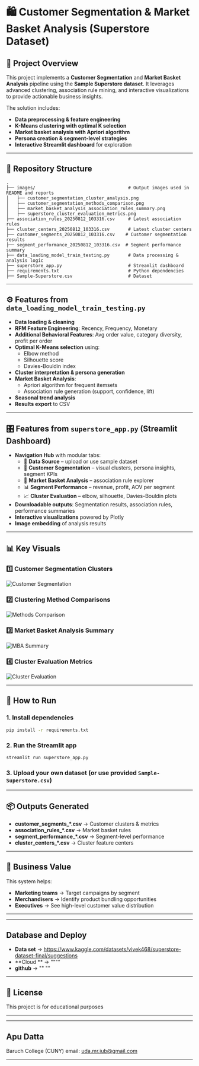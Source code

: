 # 🛍️ Customer Segmentation & Market Basket Analysis (Superstore Dataset)

## 📌 Project Overview
This project implements a **Customer Segmentation** and **Market Basket Analysis** pipeline using the **Sample Superstore dataset**. 
It leverages advanced clustering, association rule mining, and interactive visualizations to provide actionable business insights.

The solution includes:
- **Data preprocessing & feature engineering**
- **K-Means clustering with optimal K selection**
- **Market basket analysis with Apriori algorithm**
- **Persona creation & segment-level strategies**
- **Interactive Streamlit dashboard** for exploration

---

## 📂 Repository Structure

```
.
├── images/                                   # Output images used in README and reports
│   ├── customer_segmentation_cluster_analysis.png
│   ├── customer_segmentation_methods_comparison.png
│   ├── market_basket_analysis_association_rules_summary.png
│   ├── superstore_cluster_evaluation_metrics.png
├── association_rules_20250812_103316.csv     # Latest association rules
├── cluster_centers_20250812_103316.csv       # Latest cluster centers
├── customer_segments_20250812_103316.csv    # Customer segmentation results
├── segment_performance_20250812_103316.csv  # Segment performance summary
├── data_loading_model_train_testing.py       # Data processing & analysis logic
├── superstore_app.py                         # Streamlit dashboard
├── requirements.txt                          # Python dependencies
├── Sample-Superstore.csv                     # Dataset
```

---

## ⚙️ Features from `data_loading_model_train_testing.py`
- **Data loading & cleaning**
- **RFM Feature Engineering**: Recency, Frequency, Monetary
- **Additional Behavioral Features**: Avg order value, category diversity, profit per order
- **Optimal K-Means selection** using:
  - Elbow method
  - Silhouette score
  - Davies-Bouldin index
- **Cluster interpretation & persona generation**
- **Market Basket Analysis**:
  - Apriori algorithm for frequent itemsets
  - Association rule generation (support, confidence, lift)
- **Seasonal trend analysis**
- **Results export** to CSV

---

## 🎛 Features from `superstore_app.py` (Streamlit Dashboard)
- **Navigation Hub** with modular tabs:
  - 📂 **Data Source** – upload or use sample dataset
  - 👥 **Customer Segmentation** – visual clusters, persona insights, segment KPIs
  - 🛒 **Market Basket Analysis** – association rule explorer
  - 📊 **Segment Performance** – revenue, profit, AOV per segment
  - 📈 **Cluster Evaluation** – elbow, silhouette, Davies-Bouldin plots
- **Downloadable outputs**: Segmentation results, association rules, performance summaries
- **Interactive visualizations** powered by Plotly
- **Image embedding** of analysis results

---

## 📊 Key Visuals

### 1️⃣ Customer Segmentation Clusters
![Customer Segmentation](images/customer_segmentation_cluster_analysis.png)

### 2️⃣ Clustering Method Comparisons
![Methods Comparison](images/customer_segmentation_methods_comparison.png)

### 3️⃣ Market Basket Analysis Summary
![MBA Summary](images/market_basket_analysis_association_rules_summary.png)

### 4️⃣ Cluster Evaluation Metrics
![Cluster Evaluation](images/superstore_cluster_evaluation_metrics.png)

---

## 🚀 How to Run

### 1. Install dependencies
```bash
pip install -r requirements.txt
```

### 2. Run the Streamlit app
```bash
streamlit run superstore_app.py
```

### 3. Upload your own dataset (or use provided `Sample-Superstore.csv`)

---

## 📦 Outputs Generated
- **customer_segments_*.csv** → Customer clusters & metrics
- **association_rules_*.csv** → Market basket rules
- **segment_performance_*.csv** → Segment-level performance
- **cluster_centers_*.csv** → Cluster feature centers

---

## 📌 Business Value
This system helps:
- **Marketing teams** → Target campaigns by segment
- **Merchandisers** → Identify product bundling opportunities
- **Executives** → See high-level customer value distribution

---


---

## Database and Deploy

- **Data set** → https://www.kaggle.com/datasets/vivek468/superstore-dataset-final/suggestions
- **Cloud ** → """"
- **github** → "" ""

---


## 📄 License
This project is for educational purposes

---

---

## Apu Datta
Baruch College (CUNY)
email: uda.mr.iub@gmail.com

---